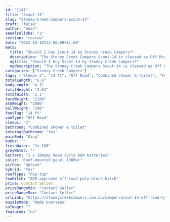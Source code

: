 ```yaml
---
id: "1141"
title: "Scout-14"
slug: "Stoney-Creek-Campers-Scout-14"
draft: "false"
author: "Sean"
seealsolinks: "1"
section: "review"
date: "2022-10-10T22:00:09+11:00"
meta:
  title: "Should I buy Scout-14 by Stoney Creek Campers?"
  description: "The Stoney Creek Campers Scout-14 is classed as Off Road, and sleeps 2 people. It is Made Overseas and comes in at 14 ft. It generally has Combined shower & toilet."
  ogtitle: "Should I buy Scout-14 by Stoney Creek Campers?"
  ogdescription: "The Stoney Creek Campers Scout-14 is classed as Off Road, and sleeps 2 people. It is Made Overseas and comes in at 14 ft. It generally has Combined shower & toilet."
categories: ["Stoney Creek Campers"]
tags: ["Sleeps 2", "14 ft", "Off Road", "Combined shower & toilet", "Pop top", "Price Unknown", "Made Overseas"]
totalLength: "6.6"
bodyLength: "4.3"
totalHeight: "2.63"
totalWidth: "2.1"
tareWeight: "2180"
atmWeight: "2800"
ballWeight: "190"
footTag: "14 ft"
vanType: "Off Road"
sleeps: "2"
bathroom: "Combined shower & toilet"
internalBathroom: "Yes"
mainBed: "King"
bunks: ""
freshWater: "2x 100"
greyWater: ""
battery: "2 x 100amp deep cycle AGM batteries"
solar: "Roof-mounted panel (300w)"
airCon: "Option"
hybrid: "Yes"
roofType: "Pop top"
towHitch: "ADR-approved off-road poly block hitch"
price: Contact Seller
priceRangeMin: "Contact Seller"
priceRangeMax: "Contact Seller"
urlLink: "https://stoneycreekcampers.com.au/camper/scout-14-off-road-hybrid-caravan/"
aussieMade: "Made Overseas"
noImage: ""
featured: "no"
---
```

